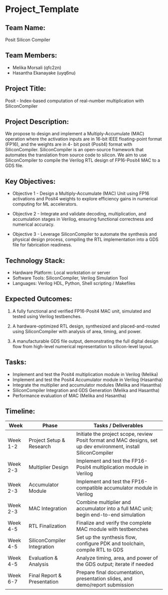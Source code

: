 # Project_Template

## Team Name: 
Posit Silicon Compiler

## Team Members:
- Melika Morsali (qfc2zn)
- Hasantha Ekanayake (uyq6nu)

## Project Title:
Posit - Index-based computation of real-number multiplication with SiliconCompiler

## Project Description:
We propose to design and implement a Multiply-Accumulate (MAC) operation where the
activation inputs are in 16-bit IEEE floating-point format (FP16), and the weights are in 4-
bit posit (Posit4) format with SiliconCompiler. SiliconCompiler is an open-source framework
that automates the translation from source code to silicon. We aim to use SiliconCompiler
to compile the Verilog RTL design of FP16-Posit4 MAC to a GDS file.

## Key Objectives:

- Objective 1 - Design a Multiply-Accumulate (MAC) Unit using FP16 activations and Posit4 weights to explore efficiency gains in numerical computing for ML accelerators.

- Objective 2 - Integrate and validate decoding, multiplication, and accumulation stages in Verilog, ensuring functional correctness and numerical accuracy.

- Objective 3 - Leverage SiliconCompiler to automate the synthesis and physical design process, compiling the RTL implementation into a GDS file for fabrication readiness.

## Technology Stack:
 - Hardware Platform: Local workstation or server 
 - Software Tools: SiliconCompiler, Verilog Simulation Tool
 - Languages: Verilog HDL, Python, Shell scripting / Makefiles 

## Expected Outcomes:
1. A fully functional and verified FP16-Posit4 MAC unit, simulated and tested using Verilog testbenches.

2. A hardware-optimized RTL design, synthesized and placed-and-routed using SiliconCompiler with analysis of area, timing, and power.

3. A manufacturable GDS file output, demonstrating the full digital design flow from high-level numerical representation to silicon-level layout.

## Tasks:

- Implement and test the Posit4 multiplication module in Verilog (Melika)
- Implement and test the Posit4 Accumulator module in Verilog (Hasantha)
- Integrate the multiplier and accumulator modules (Melika and Hasantha)
- SiliconCompiler Integration and GDS Generation (Melika and Hasantha)
- Performance evaluation of MAC (Melika and Hasantha)

## Timeline:

| **Week**     | **Phase**                          | **Tasks / Deliverables**                                                                 |
|--------------|------------------------------------|-------------------------------------------------------------------------------------------|
| Week 1-2     | Project Setup & Research         | Initiate the project scope, review Posit format and MAC designs, set up dev environment, install SiliconCompiler |
| Week 2-3    |  Multiplier Design    | Implement and test the FP16-Posit4 multiplication module in Verilog    |
| Week 2-3     | Accumulator Module               | Implement and test the FP16-compatible accumulator module in Verilog                        |
| Week 2-3       | MAC Integration                 | Combine multiplier and accumulator into a full MAC unit; begin end-to-end simulation      |
| Week 4-5      | RTL Finalization                | Finalize and verify the complete MAC module with testbenches                              |
| Week 4-5  | SiliconCompiler Integration      | Set up the synthesis flow, configure PDK and toolchain, compile RTL to GDS               |
| Week 4-5      | Evaluation & Analysis           | Analyze timing, area, and power of the GDS output; iterate if needed                      |
| Week 6-7      | Final Report & Presentation      | Prepare final documentation, presentation slides, and demo/report submission              |
